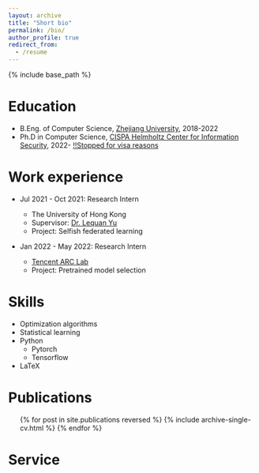 ```yaml
---
layout: archive
title: "Short bio"
permalink: /bio/
author_profile: true
redirect_from:
  - /resume
---
```


{% include base_path %}

Education
======
* B.Eng. of Computer Science, [Zhejiang University](https://www.zju.edu.cn/english), 2018-2022
* Ph.D in Computer Science, [CISPA Helmholtz Center for Information Security](https://cispa.de/en), 2022- [!!Stopped for visa reasons](/posts/2023/02/Shocked-by-the-bad-visa-decision)

Work experience
======
* Jul 2021 - Oct 2021: Research Intern
  * The University of Hong Kong
  * Supervisor: [Dr. Lequan Yu](https://yulequan.github.io)
  * Project: Selfish federated learning

* Jan 2022 - May 2022: Research Intern
  * [Tencent ARC Lab](https://arc.tencent.com/en/index)
  * Project: Pretrained model selection
  
Skills
======
* Optimization algorithms
* Statistical learning
* Python
  * Pytorch
  * Tensorflow
* LaTeX

Publications
======
  <ul>{% for post in site.publications reversed %}
    {% include archive-single-cv.html %}
  {% endfor %}</ul>
  
<!-- Talks
======
  <ul>{% for post in site.talks %}
    {% include archive-single-talk-cv.html %}
  {% endfor %}</ul> -->
  
<!-- Teaching
======
  <ul>{% for post in site.teaching %}
    {% include archive-single-cv.html %}
  {% endfor %}</ul> -->
  
Service
======


